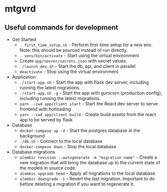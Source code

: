 # mtgvrd

## Useful commands for development

- Get Started
  - `. first_time_setup.sh` - Perform first-time setup for a new env. Note: this should be sourced
    instead of run directly.
  - `. venv/bin/activate` - Start using the virtual environment
  - Create `app/sevrer/secrets.json` with secret values.
  - `./launch_dev.sh` - Start the db, api, and client in parallel
  - `deactivate` - Stop using the virtual environment
- Application
  - `./start-app.sh` - Start the app with flask dev server, including running the latest migrations.
  - `./start-app.sh -g` - Start the app with gunicorn (production config), including running the latest migrations.
  - `yarn --cwd app/client start` - Start the React dev server to serve frontend with hotloading
  - `yarn --cwd app/client build` - Create build assets from the react app to be served by flask
- Database
  - `docker-compose up -d` - Start the postgres database in the background
  - `./db.sh` - Connect to the local database
  - `docker-compose down` - Stop the local database
- Database migrations
  - `alembic revision --autogenerate -m "migration name"` - Create a new migration that will bring
    the database up to the current state of the models in source code.
  - `alembic upgrade head` - Apply all migrations to the local database
  - `alembic downgrade -1` - Revert the last migration. Important to do before deleting a migration
    if you want to regenerate it.
